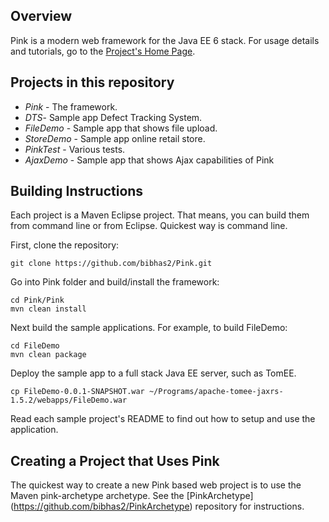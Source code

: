 ## Overview
Pink is a modern web framework for the Java EE 6 stack. For usage details and tutorials, go
to the [Project's Home Page](http://mobiarch.wordpress.com/pink/).

## Projects in this repository

- *Pink* - The framework.
- *DTS*- Sample app Defect Tracking System.
- *FileDemo* - Sample app that shows file upload.
- *StoreDemo* - Sample app online retail store.
- *PinkTest* - Various tests.
- *AjaxDemo* - Sample app that shows Ajax capabilities of Pink

## Building Instructions

Each project is a Maven Eclipse project. That means, you can build them from command line
or from Eclipse. Quickest way is command line.

First, clone the repository:

```
git clone https://github.com/bibhas2/Pink.git
```
	
Go into Pink folder and build/install the framework:

```
cd Pink/Pink
mvn clean install
```

Next build the sample applications. For example, to build FileDemo:

```
cd FileDemo
mvn clean package
```

Deploy the sample app to a full stack Java EE server, such as TomEE.

```
cp FileDemo-0.0.1-SNAPSHOT.war ~/Programs/apache-tomee-jaxrs-1.5.2/webapps/FileDemo.war
```

Read each sample project's README to find out how to setup and use the application.

## Creating a Project that Uses Pink
The quickest way to create a new Pink based web project is to use the Maven pink-archetype archetype.
See the [PinkArchetype] (https://github.com/bibhas2/PinkArchetype) repository for instructions.
